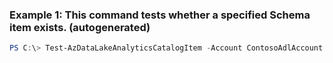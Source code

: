 ### Example 1: This command tests whether a specified Schema item exists. (autogenerated)
```powershell
PS C:\> Test-AzDataLakeAnalyticsCatalogItem -Account ContosoAdlAccount -ItemType Database -Path databaseName.schemaName
```

